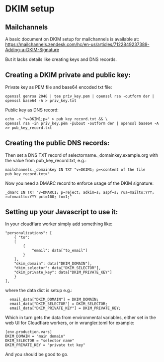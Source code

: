 # DKIM setup

## Mailchannels

A basic document on DKIM setup for mailchannels is available at: 
https://mailchannels.zendesk.com/hc/en-us/articles/7122849237389-Adding-a-DKIM-Signature

But it lacks details like creating keys and DNS records.

## Creating a DKIM private and public key:

Private key as PEM file and base64 encoded txt file:

```
openssl genrsa 2048 | tee priv_key.pem | openssl rsa -outform der | openssl base64 -A > priv_key.txt
```

Public key as DNS record:

```
echo -n "v=DKIM1;p=" > pub_key_record.txt && \
openssl rsa -in priv_key.pem -pubout -outform der | openssl base64 -A >> pub_key_record.txt
```

## Creating the public DNS records:

Then set a DNS TXT record of selectorname._domainkey.example.org with the value from pub_key_record.txt, e.g.:

```
mailchannels._domainkey IN TXT "v=DKIM1; p=<content of the file pub_key_record.txt>"
```

Now you need a DMARC record to enforce usage of the DKIM signature:

```
_dmarc IN TXT "v=DMARC1; p=reject; adkim=s; aspf=s; rua=mailto:YYY; ruf=mailto:YYY pct=100; fo=1;"
```

## Setting up your Javascript to use it:

In your cloudflare worker simply add something like:

```
"personalizations": [
    { "to": 
    [ 
        { 
            "email": data["to_email"]
        }
    ],
    "dkim_domain": data["DKIM_DOMAIN"],
    "dkim_selector": data["DKIM_SELECTOR"],
    "dkim_private_key": data["DKIM_PRIVATE_KEY"]
    }
],
```

where the data dict is setup e.g.:

```
  email_data["DKIM_DOMAIN"] = DKIM_DOMAIN;
  email_data["DKIM_SELECTOR"] = DKIM_SELECTOR;
  email_data["DKIM_PRIVATE_KEY"] = DKIM_PRIVATE_KEY;
```

Which in turn gets the data from environmental variables, either set in the web UI for Cloudflare workers, or in wrangler.toml for example:

```
[env.production.vars]
DKIM_DOMAIN = "main domain"
DKIM_SELECTOR = "selector name"
DKIM_PRIVATE_KEY = "private txt key"
```

And you should be good to go.
